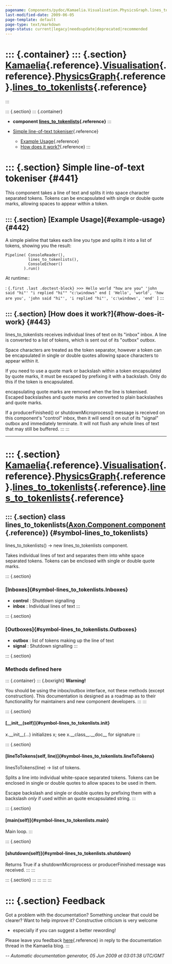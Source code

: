 ```yaml
---
pagename: Components/pydoc/Kamaelia.Visualisation.PhysicsGraph.lines_to_tokenlists
last-modified-date: 2009-06-05
page-template: default
page-type: text/markdown
page-status: current|legacy|needsupdate|deprecated|recommended
---
```

::: {.container}
::: {.section}
[Kamaelia](/Components/pydoc/Kamaelia.html){.reference}.[Visualisation](/Components/pydoc/Kamaelia.Visualisation.html){.reference}.[PhysicsGraph](/Components/pydoc/Kamaelia.Visualisation.PhysicsGraph.html){.reference}.[lines\_to\_tokenlists](/Components/pydoc/Kamaelia.Visualisation.PhysicsGraph.lines_to_tokenlists.html){.reference}
=============================================================================================================================================================================================================================================================================================================================================
:::

::: {.section}
::: {.container}
-   **component
    [lines\_to\_tokenlists](/Components/pydoc/Kamaelia.Visualisation.PhysicsGraph.lines_to_tokenlists.lines_to_tokenlists.html){.reference}**
:::

-   [Simple line-of-text tokeniser](#441){.reference}
    -   [Example Usage](#442){.reference}
    -   [How does it work?](#443){.reference}
:::

::: {.section}
Simple line-of-text tokeniser {#441}
=============================

This component takes a line of text and splits it into space character
separated tokens. Tokens can be encapsulated with single or double quote
marks, allowing spaces to appear within a token.

::: {.section}
[Example Usage]{#example-usage} {#442}
-------------------------------

A simple pieline that takes each line you type and splits it into a list
of tokens, showing you the result:

``` {.literal-block}
Pipeline( ConsoleReader(),
          lines_to_tokenlists(),
          ConsoleEchoer()
        ).run()
```

At runtime::

:   ``` {.first .last .doctest-block}
    >>> Hello world "how are you" 'john said "hi"' "i replied "hi"" "c:\windows" end
    [ 'Hello',
      'world',
      'how are you',
      'john said "hi"',
      'i replied "hi"',
      'c:\windows',
      'end' ]
    ```
:::

::: {.section}
[How does it work?]{#how-does-it-work} {#443}
--------------------------------------

lines\_to\_tokenlists receives individual lines of text on its \"inbox\"
inbox. A line is converted to a list of tokens, which is sent out of its
\"outbox\" outbox.

Space characters are treated as the token separator, however a token can
be encapsulated in single or double quotes allowing space characters to
appear within it.

If you need to use a quote mark or backslash within a token encapsulated
by quote marks, it must be escaped by prefixing it with a backslash.
Only do this if the token is encapsulated.

encapsulating quote marks are removed when the line is tokenised.
Escaped backslashes and quote marks are converted to plain backslashes
and quote marks.

If a producerFinished() or shutdownMicroprocess() message is received on
this component\'s \"control\" inbox, then it will send it on out of its
\"signal\" outbox and immediately terminate. It will not flush any whole
lines of text that may still be buffered.
:::
:::

------------------------------------------------------------------------

::: {.section}
[Kamaelia](/Components/pydoc/Kamaelia.html){.reference}.[Visualisation](/Components/pydoc/Kamaelia.Visualisation.html){.reference}.[PhysicsGraph](/Components/pydoc/Kamaelia.Visualisation.PhysicsGraph.html){.reference}.[lines\_to\_tokenlists](/Components/pydoc/Kamaelia.Visualisation.PhysicsGraph.lines_to_tokenlists.html){.reference}.[lines\_to\_tokenlists](/Components/pydoc/Kamaelia.Visualisation.PhysicsGraph.lines_to_tokenlists.lines_to_tokenlists.html){.reference}
=====================================================================================================================================================================================================================================================================================================================================================================================================================================================================================

::: {.section}
class lines\_to\_tokenlists([Axon.Component.component](/Docs/Axon/Axon.Component.component.html){.reference}) {#symbol-lines_to_tokenlists}
-------------------------------------------------------------------------------------------------------------

lines\_to\_tokenlists() -\> new lines\_to\_tokenlists component.

Takes individual lines of text and separates them into white space
separated tokens. Tokens can be enclosed with single or double quote
marks.

::: {.section}
### [Inboxes]{#symbol-lines_to_tokenlists.Inboxes}

-   **control** : Shutdown signalling
-   **inbox** : Individual lines of text
:::

::: {.section}
### [Outboxes]{#symbol-lines_to_tokenlists.Outboxes}

-   **outbox** : list of tokens making up the line of text
-   **signal** : Shutdown signalling
:::

::: {.section}
### Methods defined here

::: {.container}
::: {.boxright}
**Warning!**

You should be using the inbox/outbox interface, not these methods
(except construction). This documentation is designed as a roadmap as to
their functionalilty for maintainers and new component developers.
:::
:::

::: {.section}
#### [\_\_init\_\_(self)]{#symbol-lines_to_tokenlists.__init__}

x.\_\_init\_\_(\...) initializes x; see x.\_\_class\_\_.\_\_doc\_\_ for
signature
:::

::: {.section}
#### [lineToTokens(self, line)]{#symbol-lines_to_tokenlists.lineToTokens}

linesToTokens(line) -\> list of tokens.

Splits a line into individual white-space separated tokens. Tokens can
be enclosed in single or double quotes to allow spaces to be used in
them.

Escape backslash and single or double quotes by prefixing them with a
backslash *only* if used within an quote encapsulated string.
:::

::: {.section}
#### [main(self)]{#symbol-lines_to_tokenlists.main}

Main loop.
:::

::: {.section}
#### [shutdown(self)]{#symbol-lines_to_tokenlists.shutdown}

Returns True if a shutdownMicroprocess or producerFinished message was
received.
:::
:::

::: {.section}
:::
:::
:::
:::

::: {.section}
Feedback
========

Got a problem with the documentation? Something unclear that could be
clearer? Want to help improve it? Constructive criticism is very welcome
- especially if you can suggest a better rewording!

Please leave you feedback
[here](../../../cgi-bin/blog/blog.cgi?rm=viewpost&nodeid=1142023701){.reference}
in reply to the documentation thread in the Kamaelia blog.
:::

*\-- Automatic documentation generator, 05 Jun 2009 at 03:01:38 UTC/GMT*
